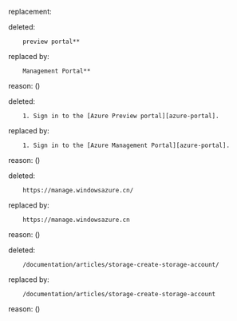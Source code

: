 replacement:

deleted:

		preview portal**

replaced by:

		Management Portal**

reason: ()

deleted:

		1. Sign in to the [Azure Preview portal][azure-portal].

replaced by:

		1. Sign in to the [Azure Management Portal][azure-portal].

reason: ()

deleted:

		https://manage.windowsazure.cn/

replaced by:

		https://manage.windowsazure.cn

reason: ()

deleted:

		/documentation/articles/storage-create-storage-account/

replaced by:

		/documentation/articles/storage-create-storage-account

reason: ()

